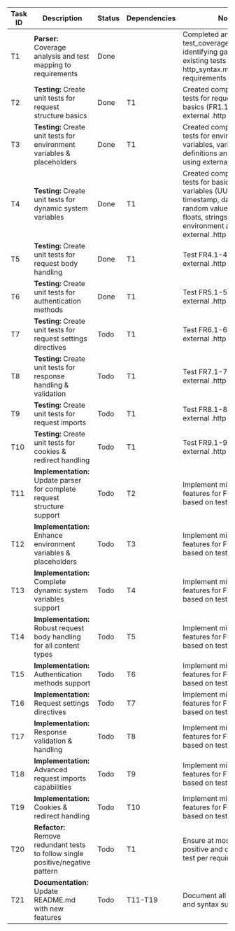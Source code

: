 | Task ID | Description                                                                 | Status | Dependencies | Notes                                                                                                |
|---------|-----------------------------------------------------------------------------|--------|--------------|------------------------------------------------------------------------------------------------------|
| T1      | **Parser:** Coverage analysis and test mapping to requirements           | Done   |              | Completed analysis in test_coverage_mapping.md identifying gaps between existing tests and http_syntax.md requirements |
| T2      | **Testing:** Create unit tests for request structure basics             | Done   | T1           | Created comprehensive tests for request structure basics (FR1.1-1.8) using external .http files     |
| T3      | **Testing:** Create unit tests for environment variables & placeholders  | Done   | T1           | Created comprehensive tests for environment variables, variable definitions and scoping using external .http files |
| T4      | **Testing:** Create unit tests for dynamic system variables             | Done   | T1           | Created comprehensive tests for basic system variables (UUID, timestamp, datetime), random values (integers, floats, strings) and environment access using external .http files |
| T5      | **Testing:** Create unit tests for request body handling                | Done | T1           | Test FR4.1-4.5 using external .http files                                                          |
| T6      | **Testing:** Create unit tests for authentication methods               | Done | T1           | Test FR5.1-5.3 using external .http files                                                          |
| T7      | **Testing:** Create unit tests for request settings directives          | Todo   | T1           | Test FR6.1-6.2 using external .http files                                                          |
| T8      | **Testing:** Create unit tests for response handling & validation       | Todo   | T1           | Test FR7.1-7.3 using external .http files                                                          |
| T9      | **Testing:** Create unit tests for request imports                      | Todo   | T1           | Test FR8.1-8.3 using external .http files                                                          |
| T10     | **Testing:** Create unit tests for cookies & redirect handling          | Todo   | T1           | Test FR9.1-9.2 using external .http files                                                          |
| T11     | **Implementation:** Update parser for complete request structure support | Todo   | T2           | Implement missing features for FR1.1-1.8 based on test findings                                    |
| T12     | **Implementation:** Enhance environment variables & placeholders        | Todo   | T3           | Implement missing features for FR2.1-2.4 based on test findings                                    |
| T13     | **Implementation:** Complete dynamic system variables support           | Todo   | T4           | Implement missing features for FR3.1-3.3 based on test findings                                    |
| T14     | **Implementation:** Robust request body handling for all content types  | Todo   | T5           | Implement missing features for FR4.1-4.5 based on test findings                                    |
| T15     | **Implementation:** Authentication methods support                      | Todo   | T6           | Implement missing features for FR5.1-5.3 based on test findings                                    |
| T16     | **Implementation:** Request settings directives                         | Todo   | T7           | Implement missing features for FR6.1-6.2 based on test findings                                    |
| T17     | **Implementation:** Response validation & handling                      | Todo   | T8           | Implement missing features for FR7.1-7.3 based on test findings                                    |
| T18     | **Implementation:** Advanced request imports capabilities               | Todo   | T9           | Implement missing features for FR8.1-8.3 based on test findings                                    |
| T19     | **Implementation:** Cookies & redirect handling                         | Todo   | T10          | Implement missing features for FR9.1-9.2 based on test findings                                    |
| T20     | **Refactor:** Remove redundant tests to follow single positive/negative pattern | Todo | T1       | Ensure at most one positive and one negative test per requirement                                  |
| T21     | **Documentation:** Update README.md with new features                   | Todo   | T11-T19      | Document all new features and syntax support                                                       |

















